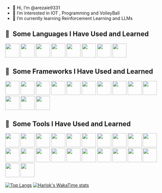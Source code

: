 - 👋 Hi, I’m @arezaie9331
- 👀 I’m interested in IOT , Programming and VolleyBall
- 🌱 I’m currently learning Reinforcement Learning and LLMs
<h2> 🚀 &nbsp;Some Languages I Have Used and Learned</h2>
<p align="left">

<img src="https://cdn.jsdelivr.net/gh/devicons/devicon@latest/icons/html5/html5-original-wordmark.svg" width="45" height="45" />
<img src="https://cdn.jsdelivr.net/gh/devicons/devicon@latest/icons/css3/css3-original-wordmark.svg" width="45" height="45" />
<img src="https://cdn.jsdelivr.net/gh/devicons/devicon@latest/icons/csharp/csharp-original.svg" width="45" height="45" />
<img src="https://cdn.jsdelivr.net/gh/devicons/devicon@latest/icons/cplusplus/cplusplus-original.svg" width="45" height="45" />      
<img src="https://cdn.jsdelivr.net/gh/devicons/devicon@latest/icons/python/python-original.svg"  width="45" height="45" />     
<img src="https://cdn.jsdelivr.net/gh/devicons/devicon@latest/icons/javascript/javascript-original.svg" width="45" height="45" />
<img src="https://cdn.jsdelivr.net/gh/devicons/devicon@latest/icons/dart/dart-original.svg" width="45" height="45" />
                   
<img src="https://cdn.jsdelivr.net/gh/devicons/devicon@latest/icons/matlab/matlab-original.svg"  width="45" height="45"/>
          
</p>


<h2> 🚀 &nbsp;Some Frameworks I Have Used and Learned</h2>
<p align="left">
  
  <img src="https://cdn.jsdelivr.net/gh/devicons/devicon@latest/icons/dot-net/dot-net-plain-wordmark.svg" width="45" height="45" />
  <img src="https://cdn.jsdelivr.net/gh/devicons/devicon@latest/icons/dotnetcore/dotnetcore-original.svg"  width="45" height="45"/>
  <img src="https://cdn.jsdelivr.net/gh/devicons/devicon@latest/icons/blazor/blazor-original.svg" width="45" height="45" />
  <img src="https://cdn.jsdelivr.net/gh/devicons/devicon@latest/icons/xamarin/xamarin-original.svg" width="45" height="45" />       
  <img src="https://cdn.jsdelivr.net/gh/devicons/devicon@latest/icons/entityframeworkcore/entityframeworkcore-original.svg" width="45" height="45" />
  <img src="https://cdn.jsdelivr.net/gh/devicons/devicon@latest/icons/django/django-plain.svg" width="45" height="45" />
  <img src="https://cdn.jsdelivr.net/gh/devicons/devicon@latest/icons/djangorest/djangorest-original.svg" height="45" />
  <img src="https://cdn.jsdelivr.net/gh/devicons/devicon@latest/icons/flask/flask-original.svg" width="45" height="45" />
  <img src="https://cdn.jsdelivr.net/gh/devicons/devicon@latest/icons/opencv/opencv-original.svg" width="45" height="45" />
  <img src="https://cdn.jsdelivr.net/gh/devicons/devicon@latest/icons/qt/qt-original.svg" width="45" height="45" />
  <img src="https://cdn.jsdelivr.net/gh/devicons/devicon@latest/icons/pytorch/pytorch-original.svg" width="45" height="45" />
  <img src="https://cdn.jsdelivr.net/gh/devicons/devicon@latest/icons/tensorflow/tensorflow-original.svg" width="45" height="45" />
  <img src="https://cdn.jsdelivr.net/gh/devicons/devicon@latest/icons/flutter/flutter-original.svg" width="45" height="45" />
          
</p>


<h2> 🚀 &nbsp;Some Tools I Have Used and Learned</h2>
<p align="left">


  <img src="https://cdn.jsdelivr.net/gh/devicons/devicon@latest/icons/arduino/arduino-original-wordmark.svg" width="45" height="45" />
  <img src="https://cdn.jsdelivr.net/gh/devicons/devicon@latest/icons/debian/debian-plain.svg" width="45" height="45" />
  <img src="https://cdn.jsdelivr.net/gh/devicons/devicon@latest/icons/docker/docker-original.svg"  width="45" height="45"/>
  <img src="https://cdn.jsdelivr.net/gh/devicons/devicon@latest/icons/firebase/firebase-original.svg" width="45" height="45" />
  <img src="https://cdn.jsdelivr.net/gh/devicons/devicon@latest/icons/git/git-original.svg"  width="45" height="45"/>
  <img src="https://cdn.jsdelivr.net/gh/devicons/devicon@latest/icons/github/github-original.svg" width="45" height="45" />
  <img src="https://cdn.jsdelivr.net/gh/devicons/devicon@latest/icons/googlecolab/googlecolab-original.svg" width="45" height="45" />
  <img src="https://cdn.jsdelivr.net/gh/devicons/devicon@latest/icons/jupyter/jupyter-original.svg" width="45" height="45" />
  <img src="https://cdn.jsdelivr.net/gh/devicons/devicon@latest/icons/kaggle/kaggle-original.svg" width="45" height="45" />
  <img src="https://cdn.jsdelivr.net/gh/devicons/devicon@latest/icons/kalilinux/kalilinux-original.svg"  width="45" height="45"/>
  <img src="https://cdn.jsdelivr.net/gh/devicons/devicon@latest/icons/keras/keras-original.svg"  width="45" height="45"/>
  <img src="https://cdn.jsdelivr.net/gh/devicons/devicon@latest/icons/microsoftsqlserver/microsoftsqlserver-original.svg" width="45" height="45" />
  <img src="https://cdn.jsdelivr.net/gh/devicons/devicon@latest/icons/visualstudio/visualstudio-original.svg"  width="45" height="45"/>
  <img src="https://cdn.jsdelivr.net/gh/devicons/devicon@latest/icons/vscode/vscode-original.svg"  width="45" height="45"/>
  <img src="https://cdn.jsdelivr.net/gh/devicons/devicon@latest/icons/mongodb/mongodb-original.svg"  width="45" height="45"/>
  <img src="https://cdn.jsdelivr.net/gh/devicons/devicon@latest/icons/mysql/mysql-original.svg"  width="45" height="45"/>
  <img src="https://cdn.jsdelivr.net/gh/devicons/devicon@latest/icons/postman/postman-original.svg" width="45" height="45" />
  <img src="https://cdn.jsdelivr.net/gh/devicons/devicon@latest/icons/postgresql/postgresql-original.svg" width="45" height="45" />
  <img src="https://cdn.jsdelivr.net/gh/devicons/devicon@latest/icons/pycharm/pycharm-original.svg" width="45" height="45" />
  <img src="https://cdn.jsdelivr.net/gh/devicons/devicon@latest/icons/rabbitmq/rabbitmq-original.svg" width="45" height="45" />
  <img src="https://cdn.jsdelivr.net/gh/devicons/devicon@latest/icons/redis/redis-original.svg"  width="45" height="45"/>
  <img src="https://cdn.jsdelivr.net/gh/devicons/devicon@latest/icons/sqlite/sqlite-original.svg"  width="45" height="45"/>
          
          
</p>



[![Top Langs](https://github-readme-stats.vercel.app/api/top-langs/?username=arezaie9331&layout=donut&theme=dark)](https://github.com/anuraghazra/github-readme-stats)
[![Harlok's WakaTime stats](https://github-readme-stats.vercel.app/api/wakatime?username=arezaie9331)](https://github.com/anuraghazra/github-readme-stats)
